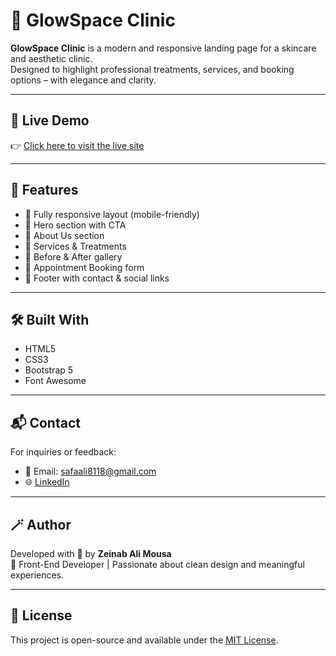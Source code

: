 # 🌟 GlowSpace Clinic

**GlowSpace Clinic** is a modern and responsive landing page for a skincare and aesthetic clinic.  
Designed to highlight professional treatments, services, and booking options – with elegance and clarity.



---

## 🔗 Live Demo

👉 [Click here to visit the live site](https://zeinab818.github.io/glowSpace-clinic/)

---

## 📌 Features

- 🔹 Fully responsive layout (mobile-friendly)
- 🔹 Hero section with CTA
- 🔹 About Us section
- 🔹 Services & Treatments
- 🔹 Before & After gallery
- 🔹 Appointment Booking form
- 🔹 Footer with contact & social links

---

## 🛠 Built With

- HTML5  
- CSS3  
- Bootstrap 5  
- Font Awesome  

---


## 📬 Contact

For inquiries or feedback:

- 📧 Email: safaali8118@gmail.com
- 🌐 [LinkedIn](https://www.linkedin.com/in/zeinab-ali-a2b89b204/)

---

## 🪄 Author

Developed with 💖 by **Zeinab Ali Mousa**  
🚀 Front-End Developer | Passionate about clean design and meaningful experiences.

---

## 📄 License

This project is open-source and available under the [MIT License](LICENSE).

